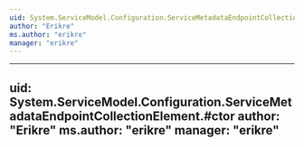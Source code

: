 ```yaml
---
uid: System.ServiceModel.Configuration.ServiceMetadataEndpointCollectionElement
author: "Erikre"
ms.author: "erikre"
manager: "erikre"
---
```


---
uid: System.ServiceModel.Configuration.ServiceMetadataEndpointCollectionElement.#ctor
author: "Erikre"
ms.author: "erikre"
manager: "erikre"
---
